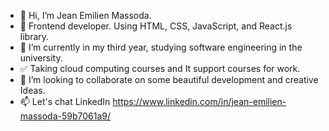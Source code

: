 - 👋 Hi, I’m Jean Emilien Massoda.
- 👀 Frontend developer. Using HTML, CSS, JavaScript, and React.js library.
- 🌱 I’m currently in my third year, studying software engineering in the university. 
- ✅ Taking cloud computing courses and It support courses for work.
- 💞️ I’m looking to collaborate on  some beautiful development and creative Ideas. 
- 📫 Let's chat LinkedIn https://www.linkedin.com/in/jean-emilien-massoda-59b7061a9/

<!---
J-Massoda/J-Massoda is a ✨ special ✨ repository because its `README.md` (this file) appears on your GitHub profile.
You can click the Preview link to take a look at your changes.
--->
